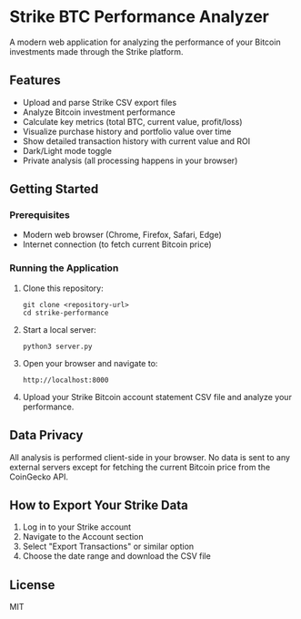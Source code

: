 # Strike BTC Performance Analyzer

A modern web application for analyzing the performance of your Bitcoin investments made through the Strike platform.

## Features

- Upload and parse Strike CSV export files
- Analyze Bitcoin investment performance
- Calculate key metrics (total BTC, current value, profit/loss)
- Visualize purchase history and portfolio value over time
- Show detailed transaction history with current value and ROI
- Dark/Light mode toggle
- Private analysis (all processing happens in your browser)

## Getting Started

### Prerequisites

- Modern web browser (Chrome, Firefox, Safari, Edge)
- Internet connection (to fetch current Bitcoin price)

### Running the Application

1. Clone this repository:
   ```
   git clone <repository-url>
   cd strike-performance
   ```

2. Start a local server:
   ```
   python3 server.py
   ```

3. Open your browser and navigate to:
   ```
   http://localhost:8000
   ```

4. Upload your Strike Bitcoin account statement CSV file and analyze your performance.

## Data Privacy

All analysis is performed client-side in your browser. No data is sent to any external servers except for fetching the current Bitcoin price from the CoinGecko API.

## How to Export Your Strike Data

1. Log in to your Strike account
2. Navigate to the Account section
3. Select "Export Transactions" or similar option
4. Choose the date range and download the CSV file

## License

MIT

